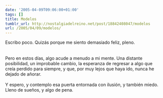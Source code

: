 ```yaml
---
date: '2005-04-09T09:06:00+01:00'
tags: []
title: Modelos
tumblr_url: http://nostalgiadelreino.net/post/18842408047/modelos
url: /2005/04/09/modelos/
---
```


<p>Escribo poco. Quizás porque me siento demasiado feliz, pleno.<br/><br/><br/>Pero en estos días, algo acude a menudo a mi mente. Una distante posibilidad, un improbable cambio, la esperanza de regresar a algo que creía perdido para siempre, y que, por muy lejos que haya ido, nunca he dejado de añorar.<br/><br/>Y espero, y contemplo esa puerta entornada con ilusión, y también miedo. Lleno de sueños, y algo de pena.</p><div class="blogger-post-footer"><img width="1" height="1" src="https://blogger.googleusercontent.com/tracker/1180118427259117074-5366980172223424409?l=nostalgiadelreino.blogspot.com" alt=""/></div>